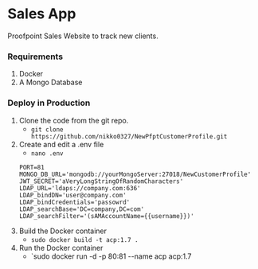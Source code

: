 # Sales App
Proofpoint Sales Website to track new clients.

### Requirements
1. Docker
2. A Mongo Database

### Deploy in Production
1. Clone the code from the git repo.
   * `git clone https://github.com/nikko0327/NewPfptCustomerProfile.git`
2. Create and edit a .env file
   * `nano .env`
   ```
   PORT=81
   MONGO_DB_URL='mongodb://yourMongoServer:27018/NewCustomerProfile'
   JWT_SECRET='aVeryLongStringOfRandomCharacters'
   LDAP_URL='ldaps://company.com:636'
   LDAP_bindDN='user@company.com'
   LDAP_bindCredentials='passowrd'
   LDAP_searchBase='DC=company,DC=com'
   LDAP_searchFilter='(sAMAccountName={{username}})'
   ```
3. Build the Docker container
   * `sudo docker build -t acp:1.7 .`
4. Run the Docker container
   * `sudo docker run -d -p 80:81 --name acp acp:1.7

